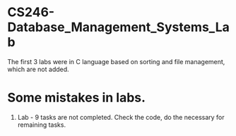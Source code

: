 # CS246-Database_Management_Systems_Lab
The first 3 labs were in C language based on sorting and file management, which are not added.

# Some mistakes in labs.
1. Lab - 9 tasks are not completed. Check the code, do the necessary for remaining tasks.
